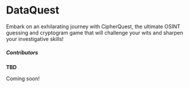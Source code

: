 # DataQuest
Embark on an exhilarating journey with CipherQuest, the ultimate OSINT guessing and cryptogram game that will challenge your wits and sharpen your investigative skills!


##### Contributors
**TBD**



Coming soon!
